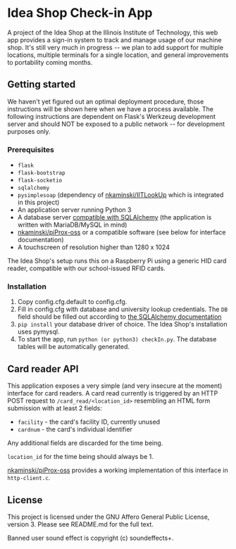 # Idea Shop Check-in App
A project of the Idea Shop at the Illinois Institute of Technology, this
web app provides a sign-in system to track and manage usage of our
machine shop. It's still very much in progress -- we plan to add support
for multiple locations, multiple terminals for a single location, and
general improvements to portability coming months.

## Getting started
We haven't yet figured out an optimal deployment procedure, those instructions
will be shown here when we have a process available. The following instructions
are dependent on Flask's Werkzeug development server and should NOT be exposed
to a public network -- for development purposes only.

### Prerequisites
* `flask`
* `flask-bootstrap`
* `flask-socketio`
* `sqlalchemy`
* `pysimplesoap` (dependency of [nkaminski/IITLookUp](https://github.com/nkaminski/IITLookUp) which is integrated
    in this project)
* An application server running Python 3
* A database server [compatible with SQLAlchemy](http://docs.sqlalchemy.org/en/latest/core/engines.html#supported-databases)
(the application is written with MariaDB/MySQL in mind)
* [nkaminski/piProx-oss](https://github.com/nkaminski/piProx-oss) or a compatible software (see below for interface documentation)
* A touchscreen of resolution higher than 1280 x 1024

The Idea Shop's setup runs this on a Raspberry Pi using a generic HID
card reader, compatible with our school-issued RFID cards.

### Installation
1. Copy config.cfg.default to config.cfg.
2. Fill in config.cfg with database and university lookup credentials.
The `DB` field should be filled out according to [the SQLAlchemy documentation](http://docs.sqlalchemy.org/en/latest/core/engines.html#database-urls)
3. `pip install` your database driver of choice. The Idea Shop's installation
uses pymysql.
4. To start the app, run `python (or python3) checkIn.py`. The database
tables will be automatically generated.

## Card reader API
This application exposes a very simple (and very insecure at the moment) interface for card readers. A card read currently
is triggered by an HTTP POST request to `/card_read/<location_id>` resembling an HTML form submission with at least 2 fields:
* `facility` - the card's facility ID, currently unused
* `cardnum` - the card's individual identifier

Any additional fields are discarded for the time being.

`location_id` for the time being should always be 1.

[nkaminski/piProx-oss](https://github.com/nkaminski/piProx-oss) provides a working implementation of this interface in `http-client.c`.

## License
This project is licensed under the GNU Affero General Public License,
version 3. Please see README.md for the full text.

Banned user sound effect is copyright (c) soundeffects+.